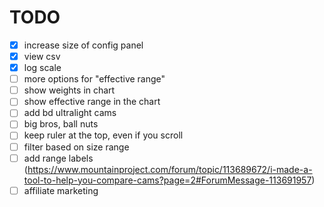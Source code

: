 # TODO

- [x] increase size of config panel
- [x] view csv
- [x] log scale
- [ ] more options for "effective range"
- [ ] show weights in chart
- [ ] show effective range in the chart
- [ ] add bd ultralight cams
- [ ] big bros, ball nuts
- [ ] keep ruler at the top, even if you scroll
- [ ] filter based on size range
- [ ] add range labels (https://www.mountainproject.com/forum/topic/113689672/i-made-a-tool-to-help-you-compare-cams?page=2#ForumMessage-113691957)
- [ ] affiliate marketing

